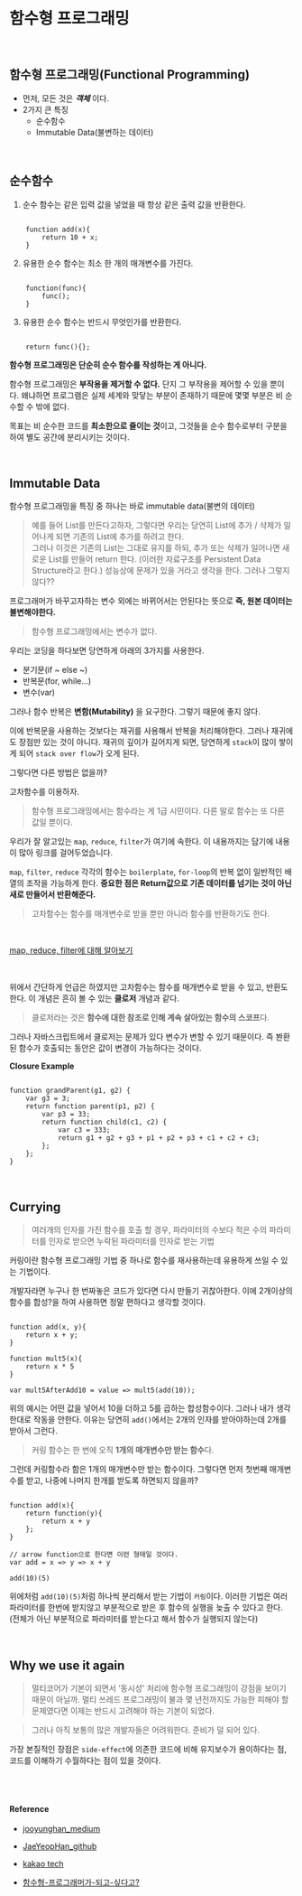 # 함수형 프로그래밍

<br/>

## 함수형 프로그래밍(Functional Programming)

- 먼저, 모든 것은 ***객체*** 이다.
- 2가지 큰 특징
    - 순수함수
    - Immutable Data(불변하는 데이터)

<br/>

## 순수함수

1. 순수 함수는 같은 입력 값을 넣었을 때 항상 같은 출력 값을 반환한다.

```

    function add(x){
        return 10 + x;
    }

```

2. 유용한 순수 함수는 최소 한 개의 매개변수를 가진다.

```

    function(func){
        func();
    }

```

3. 유용한 순수 함수는 반드시 무엇인가를 반환한다.

```

    return func(){};

```

**함수형 프로그래밍은 단순히 순수 함수를 작성하는 게 아니다.**

함수형 프로그래밍은 **부작용을 제거할 수 없다.** 단지 그 부작용을 제어할 수 있을 뿐이다. 왜냐하면 프로그램은 실제 세계와 맞닿는 부분이 존재하기 때문에 몇몇 부분은 비 순수할 수 밖에 없다.

목표는 비 순수한 코드를 **최소한으로 줄이는 것**이고, 그것들을 순수 함수로부터 구분을 하여 별도 공간에 분리시키는 것이다.

<br/>

## Immutable Data

함수형 프로그래밍을 특징 중 하나는 바로 immutable data(불변의 데이터)

> 예를 들어 List를 만든다고하자, 그렇다면 우리는 당연히 List에 추가 / 삭제가 일어나게 되면 기존의 List에 추가를 하려고 한다. <br> 그러나 이것은 기존의 List는 그대로 유지를 하되, 추가 또는 삭제가 일어나면 새로운 List를 만들어 return 한다. (이러한 자료구조를 Persistent Data Structure라고 한다.) 성능상에 문제가 있을 거라고 생각을 한다. 그러나 그렇지 않다??

프로그래머가 바꾸고자하는 변수 외에는 바뀌어서는 안된다는 뜻으로 **즉, 원본 데이터는 불변해야한다.** 

> 함수형 프로그래밍에서는 변수가 없다.

우리는 코딩을 하다보면 당연하게 아래의 3가지를 사용한다.

- 분기문(if ~ else ~)
- 반복문(for, while...)
- 변수(var)

그러나 함수 반복은 **변함(Mutability)** 을 요구한다. 그렇기 때문에 좋지 않다.

이에 반복문을 사용하는 것보다는 재귀를 사용해서 반복을 처리해야한다. 그러나 재귀에도 장점만 있는 것이 아니다. 재귀의 깊이가 길어지게 되면, 당연하게 `stack`이 많이 쌓이게 되어 `stack over flow`가 오게 된다.

그렇다면 다른 방법은 없을까?

고차함수를 이용하자.

> 함수형 프로그래밍에서는 함수라는 게 1급 시민이다. 다른 말로 함수는 또 다른 값일 뿐이다.

우리가 잘 알고있는 `map`, `reduce`, `filter`가 여기에 속한다. 이 내용까지는 담기에 내용이 많아 링크를 걸어두었습니다.

`map`, `filter`, `reduce` 각각의 함수는 `boilerplate`,  `for-loop`의 반복 없이 일반적인 배열의 조작을 가능하게 한다. **중요한 점은 Return값으로 기존 데이터를 넘기는 것이 아닌 새로 만들어서 반환해준다.**

> 고차함수는 함수를 매개변수로 받을 뿐만 아니라 함수를 반환하기도 한다.

<br/>

[map, reduce, filter에 대해 알아보기](https://seonhyungjo.github.io/%EC%9E%90%EB%B0%94%EC%8A%A4%ED%81%AC%EB%A6%BD%ED%8A%B8-%EC%A0%95%EB%A6%AC-2/)

<br/>


위에서 간단하게 언급은 하였지만 고차함수는 함수를 매개변수로 받을 수 있고, 반환도 한다. 이 개념은 흔히 볼 수 있는 **클로저** 개념과 같다.

> 클로저라는 것은 **함수에 대한 참조로 인해 계속 살아있는 함수의 스코프**다.

그러나 자바스크립트에서 클로저는 문제가 있다 변수가 변할 수 있기 때문이다. 즉 봔환된 함수가 호출되는 동안은 값이 변경이 가능하다는 것이다.

**Closure Example**

```

function grandParent(g1, g2) {
    var g3 = 3;
    return function parent(p1, p2) {
        var p3 = 33;
        return function child(c1, c2) {
            var c3 = 333;
            return g1 + g2 + g3 + p1 + p2 + p3 + c1 + c2 + c3;
        };
    };
}

```

<br/>

## Currying

> 여러개의 인자를 가진 함수를 호출 할 경우, 파라미터의 수보다 적은 수의 파라미터를 인자로 받으면 누락된 파라미터를 인자로 받는 기법

커링이란 함수형 프로그래밍 기법 중 하나로 함수를 재사용하는데 유용하게 쓰일 수 있는 기법이다.

개발자라면 누구나 한 번짜놓은 코드가 있다면 다시 만들기 귀찮아한다. 이에 2개이상의 함수를 합성?을 하여 사용하면 정말 편하다고 생각할 것이다.

```

function add(x, y){
    return x + y;
}

function mult5(x){
    return x * 5
}

var mult5AfterAdd10 = value => mult5(add(10));

```

위의 예시는 어떤 값을 넣어서 10을 더하고 5를 곱하는 합성함수이다.
그러나 내가 생각한대로 작동을 안한다. 이유는 당연히 `add()`에서는 2개의 인자를 받아야하는데 2개를 받아서 그런다.

> 커링 함수는 한 번에 오직 **1개의 매개변수만 받는 함수**다.

그런데 커링함수라 함은 1개의 매개변수만 받는 함수이다. 그렇다면 먼저 첫번째 매개변수를 받고, 나중에 나머지 한개를 받도록 하면되지 않을까?

```

function add(x){
    return function(y){
        return x + y
    };
}

// arrow function으로 한다면 이런 형태일 것이다.
var add = x => y => x + y

add(10)(5)

```

위에처럼 `add(10)(5)`처럼 하나씩 분리해서 받는 기법이 `커링`이다.
이러한 기법은 여러 파라미터를 한번에 받지않고 부분적으로 받은 후 함수의 실행을 늦출 수 있다고 한다. (전체가 아닌 부분적으로 파라미터를 받는다고 해서 함수가 실행되지 않는다)

<br/>

## Why we use it again

> 멀티코어가 기본이 되면서 ‘동시성' 처리에 함수형 프로그래밍이 강점을 보이기 때문이 아닐까.
멀티 쓰레드 프로그래밍이 불과 몇 년전까지도 가능한 피해야 할 문제였다면 이제는 반드시 고려해야 하는 기본이 되었다.

> 그러나 아직 보통의 많은 개발자들은 어려워한다. 준비가 덜 되어 있다.  

가장 본질적인 장점은 `side-effect`에 의존한 코드에 비해 유지보수가 용이하다는 점, 코드를 이해하기 수월하다는 점이 있을 것이다.

</br>
</br>

#### Reference

- [jooyunghan_medium](https://medium.com/@jooyunghan/%ED%95%A8%EC%88%98%ED%98%95-%ED%94%84%EB%A1%9C%EA%B7%B8%EB%9E%98%EB%B0%8D-%EC%86%8C%EA%B0%9C-5998a3d66377)

- [JaeYeopHan_github](https://github.com/JaeYeopHan/Interview_Question_for_Beginner/tree/master/Development_common_sense#object-oriented-programming)

- [kakao tech](http://tech.kakao.com/2016/03/03/monad-programming-with-scala-future/)

- [함수형-프로그래머가-되고-싶다고?](https://github.com/FEDevelopers/tech.description/wiki/%ED%95%A8%EC%88%98%ED%98%95-%ED%94%84%EB%A1%9C%EA%B7%B8%EB%9E%98%EB%A8%B8%EA%B0%80-%EB%90%98%EA%B3%A0-%EC%8B%B6%EB%8B%A4%EA%B3%A0%3F-(Part-1))
